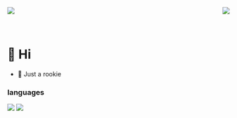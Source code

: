 <p>
    <img align = "left" src = "https://count.getloli.com/get/@HauKuen?theme=rule34">
    <img align = "right" src = "https://github-readme-stats.vercel.app/api?username=HauKuen&show_icons=true&theme=gruvbox">
</p>
</br></br></br>

# 👋  Hi
- :chicken: Just a rookie

### languages
![](https://img.shields.io/badge/-Python-3776ab?style=flat-square&logo=Python&logoColor=fff)
![](https://img.shields.io/badge/C++-00599C?logo=cplusplus&logoColor=fff)
